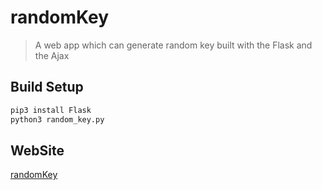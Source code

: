 # randomKey

> A web app which can generate random key built with the Flask and the Ajax

## Build Setup

```bash
pip3 install Flask
python3 random_key.py
```
	
## WebSite

[randomKey](http://dev.feihu1996.cn/randomKey "randomKey")
